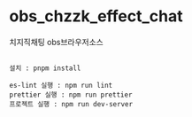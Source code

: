 # obs_chzzk_effect_chat

치지직채팅 obs브라우저소스

```

설치 : pnpm install

es-lint 실행 : npm run lint
prettier 실행 : npm run prettier
프로젝트 실행 : npm run dev-server

```
